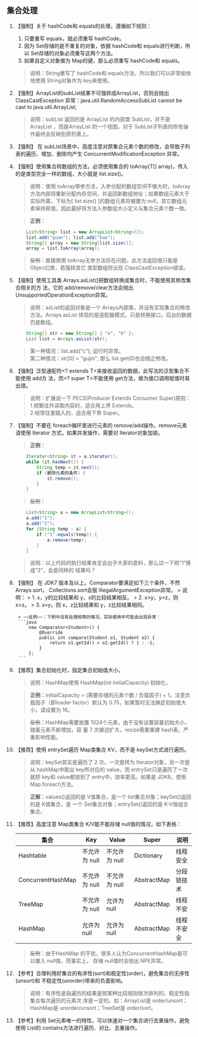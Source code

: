 ## 集合处理

1. 【强制】关于 hashCode和 equals的处理，遵循如下规则：
    1. 只要重写 equals，就必须重写 hashCode。
    2. 因为 Set存储的是不重复的对象，依据 hashCode和 equals进行判断，所以 Set存储的对象必须重写这两个方法。
    3. 如果自定义对象做为 Map的键，那么必须重写 hashCode和 equals。
    > 说明：String重写了 hashCode和 equals方法，所以我们可以非常愉快地使用 String对象作为 key来使用。

2. 【强制】ArrayList的subList结果不可强转成ArrayList，否则会抛出ClassCastException 异常：java.util.RandomAccessSubList cannot be cast to java.util.ArrayList;
    > 说明：subList 返回的是 ArrayList 的内部类 SubList，并不是 ArrayList ，而是ArrayList 的一个视图，对于 SubList子列表的所有操作最终会反映到原列表上。

3. 【强制】 在 subList场景中，高度注意对原集合元素个数的修改，会导致子列表的遍历、增加、删除均产生 ConcurrentModificationException 异常。

4. 【强制】使用集合转数组的方法，必须使用集合的 toArray(T[] array)，传入的是类型完全一样的数组，大小就是 list.size()。
    > 说明：使用 toArray带参方法，入参分配的数组空间不够大时，toArray方法内部将重新分配内存空间，并返回新数组地址；如果数组元素大于实际所需，下标为[ list.size() ]的数组元素将被置为 null，其它数组元素保持原值，因此最好将方法入参数组大小定义与集合元素个数一致。

    > **正例**：
    ```java
        List<String> list = new ArrayList<String>(2); 
        list.add("guan"); list.add("bao"); 
        String[] array = new String[list.size()];
        array = list.toArray(array);
    ```
    > ~~反例~~：直接使用 toArray无参方法存在问题，此方法返回值只能是 Object[]类，若强转其它 类型数组将出现 ClassCastException错误。

5. 【强制】使用工具类 Arrays.asList()把数组转换成集合时，不能使用其修改集合相关的方 法，它的 add/remove/clear方法会抛出 UnsupportedOperationException异常。
    > 说明：asList的返回对象是一个 Arrays内部类，并没有实现集合的修改方法。Arrays.asList 体现的是适配器模式，只是转换接口，后台的数据仍是数组。
    ```java
        String[] str = new String[] { "a", "b" }; 
        List list = Arrays.asList(str);
    ```
    > 第一种情况：list.add("c"); 运行时异常。<br/>
    > 第二种情况：str[0] = "gujin"; 那么 list.get(0)也会随之修改。

6. 【强制】泛型通配符<? extends T>来接收返回的数据，此写法的泛型集合不能使用 add方 法，而<? super T>不能使用 get方法，做为接口调用赋值时易出错。 
    > 说明：扩展说一下 PECS(Producer Extends Consumer Super)原则：<br>
    > 1.频繁往外读取内容的，适合用上界 Extends。<br>
    > 2.经常往里插入的，适合用下界 Super。

7. 【强制】不要在 foreach循环里进行元素的 remove/add操作。remove元素请使用 Iterator 方式，如果并发操作，需要对 Iterator对象加锁。
    > **正例**：
    ```java
        Iterator<String> it = a.iterator();
        while (it.hasNext()) { 
            String temp = it.next(); 
            if (删除元素的条件) { 
                it.remove();
            }
        }
    ```
    > ~~反例~~：
    ```java
        List<String> a = new ArrayList<String>(); 
        a.add("1"); 
        a.add("2"); 
        for (String temp : a) { 
            if ("1".equals(temp)) { 
                a.remove(temp);
            }
        }
    ```
    > 说明：以上代码的执行结果肯定会出乎大家的意料，那么试一下把“1”换成“2”，会是同样的 结果吗？

8. 【强制】 在 JDK7 版本及以上，Comparator要满足如下三个条件，不然 Arrays.sort， Collections.sort会报 IllegalArgumentException异常。
        > 说明：
        > 1. x，y的比较结果和 y，x的比较结果相反。
        > 2. x>y，y>z，则 x>z。
        > 3. x=y，则 x，z比较结果和 y，z比较结果相同。

        > ~~反例~~：下例中没有处理相等的情况，实际使用中可能会出现异常：
        ```java
            new Comparator<Student>() { 
                @Override 
                public int compare(Student o1, Student o2) { 
                    return o1.getId() > o2.getId() ? 1 : -1;
                }
            };
        ```

9. 【推荐】集合初始化时，指定集合初始值大小。
    > 说明：HashMap使用 HashMap(int initialCapacity) 初始化，

    > **正例**：initialCapacity = (需要存储的元素个数 / 负载因子) + 1。注意负载因子（即loader factor）默认为 0.75，如果暂时无法确定初始值大小，请设置为 16。

    > ~~反例~~：HashMap需要放置 1024个元素，由于没有设置容量初始大小，随着元素不断增加，容 量 7 次被迫扩大，resize需要重建 hash表，严重影响性能。

10. 【推荐】使用 entrySet遍历 Map类集合 KV，而不是 keySet方式进行遍历。
    > 说明：keySet其实是遍历了 2 次，一次是转为 Iterator对象，另一次是从 hashMap中取出 key所对应的 value。而 entrySet只是遍历了一次就把 key和 value都放到了 entry中，效率更高。如果是 JDK8，使用 Map.foreach方法。

    > **正解**：values()返回的是 V值集合，是一个 list集合对象；keySet()返回的是 K值集合，是 一个 Set集合对象；entrySet()返回的是 K-V值组合集合。

11. 【推荐】高度注意 Map类集合 K/V能不能存储 null值的情况，如下表格：

    集合 | Key | Value | Super | 说明
    ---|---|---|---|---
    Hashtable|不允许为 null|不允许为 null|Dictionary|线程安全
    ConcurrentHashMap|不允许为 null|不允许为 null|AbstractMap|分段锁技术
    TreeMap|不允许为 null|允许为 null|AbstractMap|线程不安
    HashMap|允许为 null|允许为 null|AbstractMap|线程不安全
    
    > ~~反例~~：由于HashMap 的干扰，很多人认为ConcurrentHashMap是可以置入 null值，而事实上， 存储 null值时会抛出 NPE异常。

12. 【参考】合理利用好集合的有序性(sort)和稳定性(order)，避免集合的无序性(unsort)和 不稳定性(unorder)带来的负面影响。
    > 说明：有序性是指遍历的结果是按某种比较规则依次排列的。稳定性指集合每次遍历的元素次 序是一定的。如：ArrayList是  order/unsort；HashMap是 unorder/unsort；TreeSet是 order/sort。

13. 【参考】利用 Set元素唯一的特性，可以快速对一个集合进行去重操作，避免使用 List的 contains方法进行遍历、对比、去重操作。
